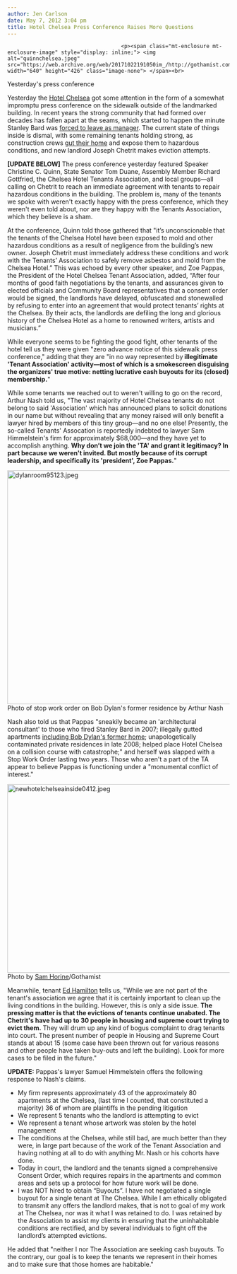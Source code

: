 ```yaml
---
author: Jen Carlson
date: May 7, 2012 3:04 pm
title: Hotel Chelsea Press Conference Raises More Questions
---
```


	
										<p><span class="mt-enclosure mt-enclosure-image" style="display: inline;"> <img alt="quinnchelsea.jpeg" src="https://web.archive.org/web/20171022191050im_/http://gothamist.com/attachments/arts_jen/quinnchelsea.jpeg" width="640" height="426" class="image-none"> </span><br>
<span class="photo_caption">Yesterday&apos;s press conference</span></p>

<p>Yesterday the <a href="https://web.archive.org/web/20171022191050/http://gothamist.com/tags/hotelchelsea">Hotel Chelsea</a> got some attention in the form of a somewhat impromptu press conference on the sidewalk outside of the landmarked building. In recent years the strong community that had formed over decades has fallen apart at the seams, which started to happen the minute Stanley Bard was <a href="https://web.archive.org/web/20171022191050/http://gothamist.com/2012/04/13/stanley_bard_shows_us_around_the_ho.php">forced to leave as manager</a>. The current state of things inside is dismal, with some remaining tenants holding strong, as construction crews <a href="https://web.archive.org/web/20171022191050/http://gothamist.com/2012/05/01/we_got_inside_the_hotel_chelsea_yes.php#photo-1">gut their home</a> and expose them to hazardous conditions, and new landlord Joseph Chetrit makes eviction attempts.</p>

<p><strong>[UPDATE BELOW]</strong> The press conference yesterday featured Speaker Christine C. Quinn, State Senator Tom Duane, Assembly Member Richard Gottfried, the Chelsea Hotel Tenants Association, and local groups&#x2014;all calling on Chetrit to reach an immediate agreement with tenants to repair hazardous conditions in the building. The problem is, many of the tenants we spoke with weren&apos;t exactly happy with the press conference, which they weren&apos;t even told about, nor are they happy with the Tenants Association, which they believe is a sham.</p>

<p>At the conference, Quinn told those gathered that &quot;it&#x2019;s unconscionable that the tenants of the Chelsea Hotel have been exposed to mold and other hazardous conditions as a result of negligence from the building&#x2019;s new owner. Joseph Chetrit must immediately address these conditions and work with the Tenants&#x2019; Association to safely remove asbestos and mold from the Chelsea Hotel.&#x201D; This was echoed by every other speaker, and Zoe Pappas, the President of the Hotel Chelsea Tenant Association, added, &#x201C;After four months of good faith negotiations by the tenants, and assurances given to elected officials and Community Board representatives that a consent order would be signed, the landlords have delayed, obfuscated and stonewalled by  refusing to enter into an agreement that would  protect tenants&#x2019; rights at the Chelsea. By their acts, the landlords are defiling the long and glorious history of the Chelsea Hotel as a home to renowned writers, artists and musicians.&#x201D;</p>

<p>While everyone seems to be fighting the good fight, other tenants of the hotel tell us they were given &quot;zero advance notice of this sidewalk press conference,&quot; adding that they are &quot;in no way represented by<strong> illegitimate &apos;Tenant Association&apos; activity&#x2014;most of which is a smokescreen disguising the organizers&apos; true motive: netting lucrative cash buyouts for its (closed) membership.</strong>&quot; </p>

<p>While some tenants we reached out to weren&apos;t willing to go on the record, Arthur Nash told us, &quot;The vast majority of Hotel Chelsea tenants do not belong to said &apos;Association&apos; which has announced plans to solicit donations in our name but without revealing that any money raised will only benefit a lawyer hired by members of this tiny group&#x2014;and no one else! Presently, the so-called Tenants&apos; Assocation is reportedly indebted to lawyer Sam Himmelstein&apos;s firm for approximately $68,000&#x2014;and they have yet to accomplish anything. <strong>Why don&#x2019;t we join the &apos;TA&apos; and grant it legitimacy? In part because we weren&apos;t invited. But mostly because of its corrupt leadership, and specifically its &apos;president&apos;, Zoe Pappas.</strong>&quot;</p>

<p><span class="mt-enclosure mt-enclosure-image" style="display: inline;"> <img alt="dylanroom95123.jpeg" src="https://web.archive.org/web/20171022191050im_/http://gothamist.com/attachments/arts_jen/dylanroom95123.jpeg" width="640" height="529" class="image-none"> </span><br>
<span class="photo_caption">Photo of stop work order on Bob Dylan&apos;s former residence by Arthur Nash</span></p>

<p>Nash also told us that Pappas &quot;sneakily became an &apos;architectural consultant&apos; to those who fired Stanley Bard in 2007; illegally gutted apartments <a href="https://web.archive.org/web/20171022191050/http://a810-bisweb.nyc.gov/bisweb/JobsQueryByNumberServlet?requestid=2&amp;passjobnumber=110253813&amp;passdocnumber=01#FS">including Bob Dylan&apos;s former home</a>; unapologetically contaminated private residences in late 2008; helped place Hotel Chelsea on a collision course with catastrophe;&quot; and herself was slapped with a Stop Work Order lasting two years. Those who aren&apos;t a part of the TA appear to believe Pappas is functioning under a &quot;monumental conflict of interest.&quot;</p>

<p><span class="mt-enclosure mt-enclosure-image" style="display: inline;"> <img alt="newhotelchelseainside0412.jpeg" src="https://web.archive.org/web/20171022191050im_/http://gothamist.com/attachments/arts_jen/newhotelchelseainside0412.jpeg" width="640" height="427" class="image-none"> </span><br>
<span class="photo_caption">Photo by <a href="https://web.archive.org/web/20171022191050/http://samhorine.com/">Sam Horine</a>/Gothamist</span></p>

<p>Meanwhile, tenant <a href="https://web.archive.org/web/20171022191050/http://www.chelseahotelblog.com/">Ed Hamilton</a> tells us, &quot;While we are not part of the tenant&apos;s association we agree that it is certainly important to clean up the living conditions in the building.  However, this is only a side issue.  <strong>The pressing matter is that the evictions of tenants continue unabated.  The Chetrit&apos;s have had up to 30 people in housing and supreme court trying to evict them.</strong>  They will drum up any kind of bogus complaint to drag tenants into court.  The present number of people in Housing and Supreme Court stands at about 15 (some case have been thrown out for various reasons and other people have taken buy-outs and left the building). Look for more cases to be filed in the future.&quot;</p>

<p><strong>UPDATE:</strong> Pappas&apos;s lawyer Samuel Himmelstein offers the following response to Nash&apos;s claims.<br>
</p><ul><li>My firm represents approximately 43 of the approximately 80 apartments at the Chelsea, (last time I counted, that constituted a majority) 36 of whom are plaintiffs in the pending litigation<br>
</li><li>We represent 5 tenants who the landlord is attempting to evict<br>
</li><li>We represent a tenant whose artwork was stolen by the hotel management<br>
</li><li>The conditions at the Chelsea, while still bad, are much better than they were, in large part because of the work of the Tenant Association and having nothing at all to do with anything Mr. Nash or his cohorts have done.<br>
</li><li>Today in court, the landlord and the tenants signed a comprehensive Consent Order, which requires repairs in the apartments and common areas and sets up a protocol for how future work will be done. <br>
</li><li>I was NOT hired to obtain &#x201C;Buyouts&#x201D;.  I have not negotiated a single buyout for a single tenant at The Chelsea.  While I am ethically obligated to transmit any offers the landlord makes, that is not to goal of my work at The Chelsea, nor was it what I was retained to do.  I was retained by the Association to assist my clients in ensuring that the uninhabitable conditions are rectified, and by several individuals to fight off the landlord&#x2019;s attempted evictions.</li></ul>He added that &quot;neither I nor The Association are seeking cash buyouts. To the contrary,  our goal is to keep the  tenants we represent in their homes and to make sure that those homes are habitable.&quot;<p></p>					
										
									
				